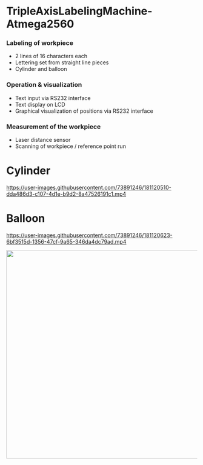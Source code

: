 # TripleAxisLabelingMachine-Atmega2560
 
 
 
### Labeling of workpiece
 - 2 lines of 16 characters each
 - Lettering set from straight line pieces
 - Cylinder and balloon

### Operation & visualization
 - Text input via RS232 interface
 - Text display on LCD
 - Graphical visualization of positions via RS232 interface

### Measurement of the workpiece
 - Laser distance sensor
 - Scanning of workpiece / reference point run



# Cylinder

https://user-images.githubusercontent.com/73891246/181120510-dda486d3-c107-4d1e-b9d2-8a47526191c1.mp4

# Balloon


https://user-images.githubusercontent.com/73891246/181120623-6bf3515d-1356-47cf-9a65-346da4dc79ad.mp4

<img src="https://user-images.githubusercontent.com/73891246/181120961-e5e93efb-1fc3-4aa5-a4ab-44319f417cf5.jpeg" width="550">

